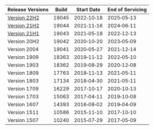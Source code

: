 | Release Versions | Build |  Start Date  | End of Servicing |
| --- | --- | --- | --- |
| [Version 22H2](Windows-10-IoT-Enterprise-22H2.md) | 19045 | 2022&#8209;10&#8209;18  | 2025&#8209;05&#8209;13 | | Show&nbsp;x64&nbsp;updates Show&nbsp;Arm64&nbsp;updates
| [Version 21H2](Windows-10-IoT-Enterprise-21H2.md) | 19044 | 2021&#8209;11&#8209;16  | 2024&#8209;06&#8209;11 |
| [Version 21H1](Windows-10-IoT-Enterprise-21H1.md) | 19043 | 2021&#8209;05&#8209;18  | 2022&#8209;12&#8209;13 |
| Version 20H2     | 19042 |  2020&#8209;10&#8209;20  |    2023&#8209;05&#8209;09    |
| Version 2004     | 19041 |  2020&#8209;05&#8209;27  |    2021&#8209;12&#8209;14    |
| Version 1909     | 18363 |  2019&#8209;11&#8209;12  |    2022&#8209;05&#8209;10    |
| Version 1903     | 18362 |  2019&#8209;08&#8209;29  |    2020&#8209;12&#8209;08    |
| Version 1809     | 17763 |  2018&#8209;11&#8209;13  |    2021&#8209;05&#8209;11    |
| Version 1803     | 17134 |  2018&#8209;04&#8209;30  |    2021&#8209;05&#8209;11    |
| Version 1709     | 16229 |  2017&#8209;10&#8209;17  |    2020&#8209;10&#8209;13    |
| Version 1703     | 15063 |  2017&#8209;04&#8209;11  |    2019&#8209;10&#8209;08    |
| Version 1607     | 14393 |  2016&#8209;08&#8209;02  |    2019&#8209;04&#8209;09    |
| Version 1511     | 10586 |  2015&#8209;11&#8209;10  |    2017&#8209;10&#8209;10    |
| Version 1507     | 10240 |  2015&#8209;07&#8209;29  |    2017&#8209;05&#8209;09    |
